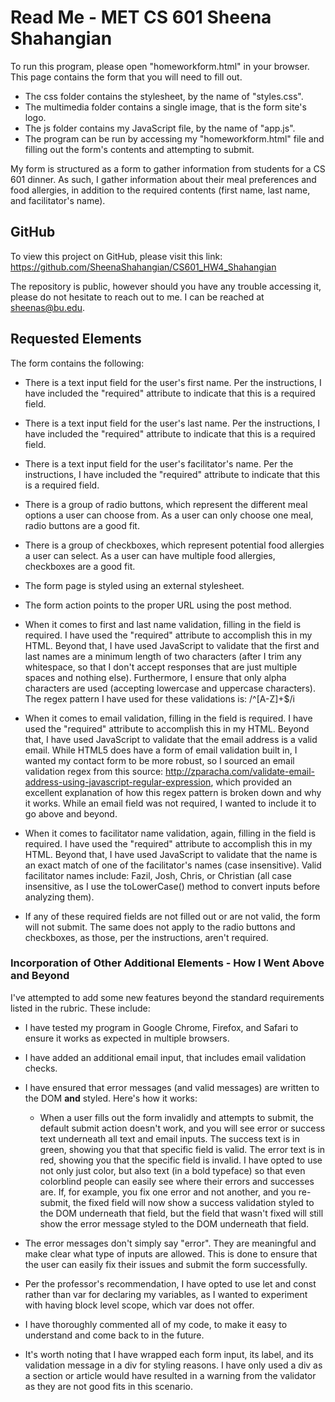 # Read Me - MET CS 601 Sheena Shahangian

To run this program, please open "homeworkform.html" in your browser. This page contains the form that you will need to fill out.

* The css folder contains the stylesheet, by the name of "styles.css".
* The multimedia folder contains a single image, that is the form site's logo.
* The js folder contains my JavaScript file, by the name of "app.js".
* The program can be run by accessing my "homeworkform.html" file and filling out the form's contents and attempting to submit.

My form is structured as a form to gather information from students for a CS 601 dinner. As such, I gather information about their meal preferences and food allergies, in addition to the required contents (first name, last name, and facilitator's name).


## GitHub

To view this project on GitHub, please visit this link: https://github.com/SheenaShahangian/CS601_HW4_Shahangian

The repository is public, however should you have any trouble accessing it, please do not hesitate to reach out to me. I can be reached at sheenas@bu.edu.


## Requested Elements

The form contains the following:

* There is a text input field for the user's first name. Per the instructions, I have included the "required" attribute to indicate that this is a required field.
* There is a text input field for the user's last name. Per the instructions, I have included the "required" attribute to indicate that this is a required field.
* There is a text input field for the user's facilitator's name. Per the instructions, I have included the "required" attribute to indicate that this is a required field.
* There is a group of radio buttons, which represent the different meal options a user can choose from. As a user can only choose one meal, radio buttons are a good fit.
* There is a group of checkboxes, which represent potential food allergies a user can select. As a user can have multiple food allergies, checkboxes are a good fit.
* The form page is styled using an external stylesheet.
* The form action points to the proper URL using the post method.

*  When it comes to first and last name validation, filling in the field is required. I have used the "required" attribute to accomplish this in my HTML. Beyond that, I have used JavaScript to validate that the first and last names are a minimum length of two characters (after I trim any whitespace, so that I don't accept responses that are just multiple spaces and nothing else). Furthermore, I ensure that only alpha characters are used (accepting lowercase and uppercase characters). The regex pattern I have used for these validations is: /^[A-Z]+$/i
*  When it comes to email validation, filling in the field is required. I have used the "required" attribute to accomplish this in my HTML. Beyond that, I have used JavaScript to validate that the email address is a valid email. While HTML5 does have a form of email validation built in, I wanted my contact form to be more robust, so I sourced an email validation regex from this source: http://zparacha.com/validate-email-address-using-javascript-regular-expression, which provided an excellent explanation of how this regex pattern is broken down and why it works. While an email field was not required, I wanted to include it to go above and beyond.
*  When it comes to facilitator name validation, again, filling in the field is required. I have used the "required" attribute to accomplish this in my HTML. Beyond that, I have used JavaScript to validate that the name is an exact match of one of the facilitator's names (case insensitive). Valid facilitator names include: Fazil, Josh, Chris, or Christian (all case insensitive, as I use the toLowerCase() method to convert inputs before analyzing them).
*  If any of these required fields are not filled out or are not valid, the form will not submit. The same does not apply to the radio buttons and checkboxes, as those, per the instructions, aren't required.

### Incorporation of Other Additional Elements - How I Went Above and Beyond

I've attempted to add some new features beyond the standard requirements listed in the rubric. These include: 

* I have tested my program in Google Chrome, Firefox, and Safari to ensure it works as expected in multiple browsers.
* I have added an additional email input, that includes email validation checks.
* I have ensured that error messages (and valid messages) are written to the DOM **and** styled. Here's how it works:
  * When a user fills out the form invalidly and attempts to submit, the default submit action doesn't work, and you will see error or success text underneath all text and email inputs. The success text is in green, showing you that that specific field is valid. The error text is in red, showing you that the specific field is invalid. I have opted to use not only just color, but also text (in a bold typeface) so that even colorblind people can easily see where their errors and successes are. If, for example, you fix one error and not another, and you re-submit, the fixed field will now show a  success validation styled to the DOM underneath that field, but the field that wasn't fixed will still show the error message styled to the DOM underneath that field.
* The error messages don't simply say "error". They are meaningful and make clear what type of inputs are allowed. This is done to ensure that the user can easily fix their issues and submit the form successfully.

* Per the professor's recommendation, I have opted to use let and const rather than var for declaring my variables, as I wanted to experiment with having block level scope, which var does not offer.
* I have thoroughly commented all of my code, to make it easy to understand and come back to in the future.
* It's worth noting that I have wrapped each form input, its label, and its validation message in a div for styling reasons. I have only used a div as a section or article would have resulted in a warning from the validator as they are not good fits in this scenario.